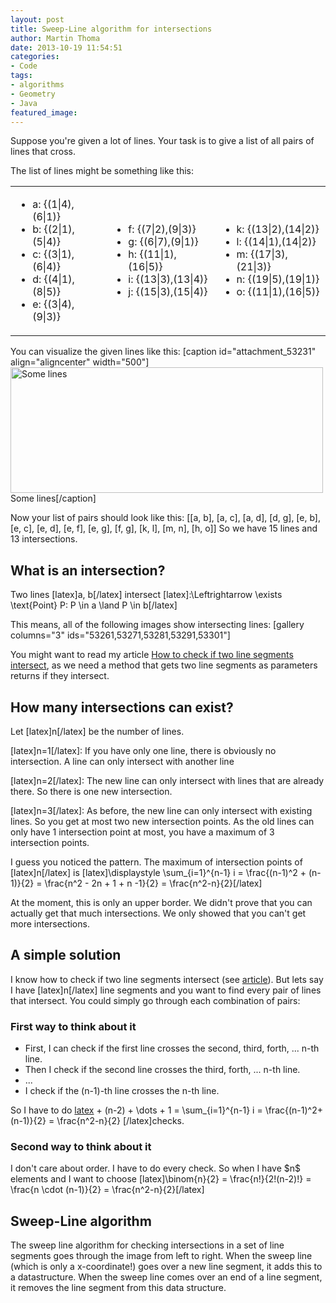 ```yaml
---
layout: post
title: Sweep-Line algorithm for intersections
author: Martin Thoma
date: 2013-10-19 11:54:51
categories: 
- Code
tags: 
- algorithms
- Geometry
- Java
featured_image: 
---
```

Suppose you're given a lot of lines. Your task is to give a list of all pairs of lines that cross. 

The list of lines might be something like this:
<table>
<tr>
<td>
<ul>
    <li>a: {(1|4),(6|1)}</li>
    <li>b: {(2|1),(5|4)}</li>
    <li>c: {(3|1),(6|4)}</li>
    <li>d: {(4|1),(8|5)}</li>
    <li>e: {(3|4),(9|3)}</li>
</ul>
</td>
<td>
<ul>
    <li>f: {(7|2),(9|3)}</li>
    <li>g: {(6|7),(9|1)}</li>
    <li>h: {(11|1),(16|5)}</li>
    <li>i: {(13|3),(13|4)}</li>
    <li>j: {(15|3),(15|4)}</li>
</ul>
</td>
<td>
<ul>
    <li>k: {(13|2),(14|2)}</li>
    <li>l: {(14|1),(14|2)}</li>
    <li>m: {(17|3),(21|3)}</li>
    <li>n: {(19|5),(19|1)}</li>
    <li>o: {(11|1),(16|5)}</li>
</ul>
</td>
</tr>
</table>

You can visualize the given lines like this:
[caption id="attachment_53231" align="aligncenter" width="500"]<a href="http://martin-thoma.com/wp-content/uploads/2013/01/lines-intersections.png"><img src="http://martin-thoma.com/wp-content/uploads/2013/01/lines-intersections.png" alt="Some lines" width="500" height="201" class="size-full wp-image-53231" /></a> Some lines[/caption]

Now your list of pairs should look like this:
[[a, b], [a, c], [a, d], [d, g], [e, b], [e, c], [e, d], [e, f], [e, g], [f, g], [k, l], [m, n], [h, o]]
So we have 15 lines and 13 intersections. 

<h2>What is an intersection?</h2>
<div class="definition">Two lines [latex]a, b[/latex] intersect [latex]:\Leftrightarrow \exists \text{Point} P: P \in a \land P \in b[/latex]</div>

This means, all of the following images show intersecting lines:
[gallery columns="3" ids="53261,53271,53281,53291,53301"]

You might want to read my article <a href="http://martin-thoma.com/how-to-check-if-two-line-segments-intersect/" title="How to check if two line segments intersect">How to check if two line segments intersect</a>, as we need a method that gets two line segments as parameters returns if they intersect.

<h2>How many intersections can exist?</h2>
Let [latex]n[/latex] be the number of lines.

[latex]n=1[/latex]: If you have only one line, there is obviously no intersection. A line can only intersect with another line

[latex]n=2[/latex]: The new line can only intersect with lines that are already there. So there is one new intersection.

[latex]n=3[/latex]: As before, the new line can only intersect with existing lines. So you get at most two new intersection points. As the old lines can only have 1 intersection point at most, you have a maximum of 3 intersection points.

I guess you noticed the pattern. The maximum of intersection points of [latex]n[/latex] is [latex]\displaystyle \sum_{i=1}^{n-1} i = \frac{(n-1)^2 + (n-1)}{2} = \frac{n^2 - 2n + 1 + n -1}{2} = \frac{n^2-n}{2}[/latex]

At the moment, this is only an upper border. We didn't prove that you can actually get that much intersections. We only showed that you can't get more intersections.

<h2>A simple solution</h2>

I know how to check if two line segments intersect (see <a href="http://martin-thoma.com/how-to-check-if-two-line-segments-intersect">article</a>). But lets say I have [latex]n[/latex] line segments and you want to find every pair of lines that intersect. You could simply go through each combination of pairs:

<h3>First way to think about it</h3>
<ul>
<li>First, I can check if the first line crosses the second, third, forth, ... n-th line.</li>
<li>Then I check if the second line crosses the third, forth, ... n-th line.</li>
<li>...</li>
<li>I check if the (n-1)-th line crosses the n-th line.</li>
</ul>

So I have to do [latex](n-1) + (n-2) + \dots + 1 = \sum_{i=1}^{n-1} i = \frac{(n-1)^2+(n-1)}{2} = \frac{n^2-n}{2} [/latex]checks.

<h3>Second way to think about it</h3>
I don't care about order. I have to do every check. So when I have $n$ elements and I want to choose [latex]\binom{n}{2} = \frac{n!}{2!(n-2)!} = \frac{n \cdot (n-1)}{2} = \frac{n^2-n}{2}[/latex]

<h2>Sweep-Line algorithm</h2>
The sweep line algorithm for checking intersections in a set of line segments goes through the image from left to right. When the sweep line (which is only a x-coordinate!) goes over a new line segment, it adds this to a datastructure. When the sweep line comes over an end of a line segment, it removes the line segment from this data structure.
